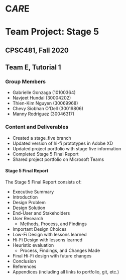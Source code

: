 # C*AR*E
# Team Project: Stage 5
## CPSC481, Fall 2020
## Team E, Tutorial 1

### Group Members
- Gabrielle Gonzaga (10100364)
- Navjeet Hundal (30004202)
- Thien-Kim Nguyen (30069968)
- Chevy Siobhan O'Dell (30019806)
- Manny Rodriguez (30046317)

### Content and Deliverables 
- Created a stage_five branch
- Updated version of hi-fi prototypes in Adobe XD
- Updated project portfolio with stage five information
- Completed Stage 5 Final Report
- Shared project portfolio on Microsoft Teams

#### Stage 5 Final Report
The Stage 5 Final Report consists of:
- Executive Summary
- Introduction
- Design Problem
- Design Solution
- End-User and Stakeholders
- User Research
	- Methods, Process, and Findings
- Important Design Choices
- Low-Fi Design with lessons learned
- Hi-Fi Design with lessons learned
- Heuristic evaluation 
	- Process, Findings, and Changes Made
- Final Hi-Fi design with future changes
- Conclusion
- References
- Appendices (including all links to portfolio, git, etc.)

